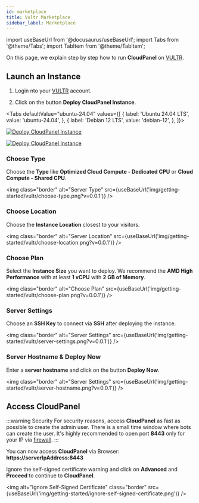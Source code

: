 ```yaml
---
id: marketplace
title: Vultr Marketplace
sidebar_label: Marketplace
---
```


import useBaseUrl from '@docusaurus/useBaseUrl';
import Tabs from '@theme/Tabs';
import TabItem from '@theme/TabItem';


On this page, we explain step by step how to run **CloudPanel** on [VULTR](https://www.vultr.com/).

## Launch an Instance

1. Login nto your [VULTR](https://my.vultr.com/) account.

2. Click on the button **Deploy CloudPanel Instance**.

<Tabs
defaultValue="ubuntu-24.04"
values={[
{ label: 'Ubuntu 24.04 LTS', value: 'ubuntu-24.04', },
{ label: 'Debian 12 LTS', value: 'debian-12', },
]}>
<TabItem value="ubuntu-24.04">

  [![Deploy CloudPanel Instance](/img/getting-started/vultr/deploy-cloudpanel-instance-one-click.png)](#)

</TabItem>
<TabItem value="debian-12">

[![Deploy CloudPanel Instance](/img/getting-started/vultr/deploy-cloudpanel-instance-one-click.png)](#)

</TabItem>
</Tabs>

### Choose Type

Choose the **Type** like **Optimized Cloud Compute - Dedicated CPU** or **Cloud Compute - Shared CPU**.

<img class="border" alt="Server Type" src={useBaseUrl('img/getting-started/vultr/choose-type.png?v=0.0.1')} />

### Choose Location

Choose the **Instance Location** closest to your visitors.

<img class="border" alt="Server Location" src={useBaseUrl('img/getting-started/vultr/choose-location.png?v=0.0.1')} />

### Choose Plan

Select the **Instance Size** you want to deploy. We recommend the **AMD High Performance** with at least **1 vCPU** with **2 GB of Memory**.

<img class="border" alt="Choose Plan" src={useBaseUrl('img/getting-started/vultr/choose-plan.png?v=0.0.1')} />

### Server Settings

Choose an **SSH Key** to connect via **SSH** after deploying the instance.

<img class="border" alt="Server Settings" src={useBaseUrl('img/getting-started/vultr/server-settings.png?v=0.0.1')} />

### Server Hostname & Deploy Now

Enter a **server hostname** and click on the button **Deploy Now**.

<img class="border" alt="Server Settings" src={useBaseUrl('img/getting-started/vultr/server-hostname.png?v=0.0.1')} />

## Access CloudPanel

:::warning Security
For security reasons, access **CloudPanel** as fast as possible to create the admin user. There is a small time window where bots can create the user.
It's highly recommended to open port **8443** only for your IP via [firewall](https://www.vultr.com/docs/vultr-firewall/).
:::

You can now access **CloudPanel** via Browser: **https://serverIpAddress:8443**

Ignore the self-signed certificate warning and click on **Advanced** and **Proceed** to continue to **CloudPanel**.

<img alt="Ignore Self-Signed Certificate" class="border" src={useBaseUrl('img/getting-started/ignore-self-signed-certificate.png')} />